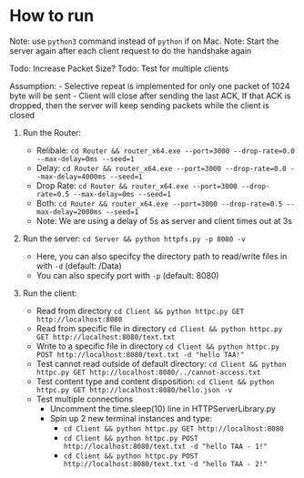 # How to run
Note: use `python3` command instead of `python` if on Mac.
Note: Start the server again after each client request to do the handshake again

Todo: Increase Packet Size?
Todo: Test for multiple clients

Assumption: 
    - Selective repeat is implemented for only one packet of 1024 byte will be sent
    - Client will close after sending the last ACK, If that ACK is dropped, then the server will keep sending packets while the client is closed

1. Run the Router: 
    - Relibale: `cd Router && router_x64.exe --port=3000 --drop-rate=0.0 --max-delay=0ms --seed=1`
    - Delay: `cd Router && router_x64.exe --port=3000 --drop-rate=0.0 --max-delay=4000ms --seed=1`
    - Drop Rate: `cd Router && router_x64.exe --port=3000 --drop-rate=0.5 --max-delay=0ms --seed=1`
    - Both: `cd Router && router_x64.exe --port=3000 --drop-rate=0.5 --max-delay=2000ms --seed=1`
    - Note: We are using a delay of 5s as server and client times out at 3s

2. Run the server: `cd Server && python httpfs.py -p 8080 -v`
    - Here, you can also specifcy the directory path to read/write files in with `-d` (default: /Data)
    - You can also specify port with `-p` (default: 8080)

3. Run the client: 
    - Read from directory `cd Client && python httpc.py GET http://localhost:8080`
    - Read from specific file in directory `cd Client && python httpc.py GET http://localhost:8080/text.txt`
    - Write to a specific file in directory `cd Client && python httpc.py POST http://localhost:8080/text.txt -d "hello TAA!"`
    - Test cannot read outside of default directory: `cd Client && python httpc.py GET http://localhost:8080/../cannot-access.txt`
    - Test content type and content disposition: `cd Client && python httpc.py GET http://localhost:8080/hello.json -v`
    - Test multiple connections
        - Uncomment the time.sleep(10) line in HTTPServerLibrary.py
        - Spin up 2 new terminal instances and type:
            - `cd Client && python httpc.py GET http://localhost:8080`
            - `cd Client && python httpc.py POST http://localhost:8080/text.txt -d "hello TAA - 1!"`
            - `cd Client && python httpc.py POST http://localhost:8080/text.txt -d "hello TAA - 2!"`